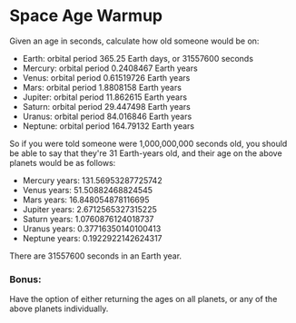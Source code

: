 # Space Age Warmup

Given an age in seconds, calculate how old someone would be on:

   - Earth: orbital period 365.25 Earth days, or 31557600 seconds
   - Mercury: orbital period 0.2408467 Earth years
   - Venus: orbital period 0.61519726 Earth years
   - Mars: orbital period 1.8808158 Earth years
   - Jupiter: orbital period 11.862615 Earth years
   - Saturn: orbital period 29.447498 Earth years
   - Uranus: orbital period 84.016846 Earth years
   - Neptune: orbital period 164.79132 Earth years

So if you were told someone were 1,000,000,000 seconds old,
you should be able to say that they're 31 Earth-years old,
and their age on the above planets would be as follows:

- Mercury years: 131.56953287725742
- Venus years: 51.50882468824545
- Mars years: 16.848054878116695
- Jupiter years: 2.6712565327315225
- Saturn years: 1.0760876124018737
- Uranus years: 0.37716350140100413
- Neptune years: 0.1922922142624317



There are 31557600 seconds in an Earth year.

### Bonus:

Have the option of either returning the ages on all planets, or any of the above planets individually.
